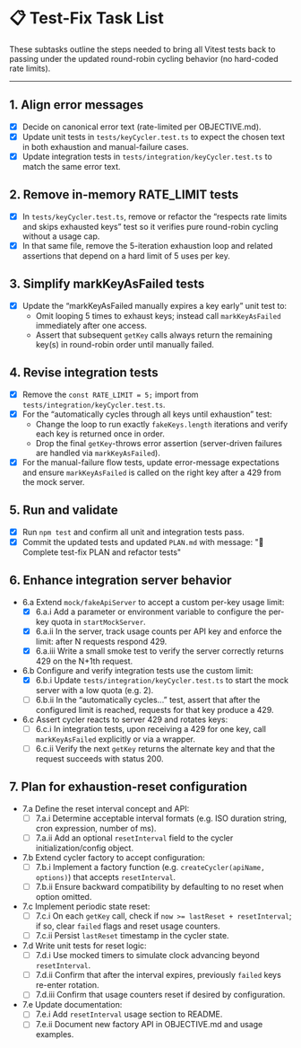 # 📋 Test-Fix Task List

These subtasks outline the steps needed to bring all Vitest tests back to passing under the updated round-robin cycling behavior (no hard-coded rate limits).

---

## 1. Align error messages
- [x] Decide on canonical error text (rate-limited per OBJECTIVE.md).
- [x] Update unit tests in `tests/keyCycler.test.ts` to expect the chosen text in both exhaustion and manual-failure cases.
 - [x] Update integration tests in `tests/integration/keyCycler.test.ts` to match the same error text.

## 2. Remove in-memory RATE_LIMIT tests
- [x] In `tests/keyCycler.test.ts`, remove or refactor the “respects rate limits and skips exhausted keys” test so it verifies pure round-robin cycling without a usage cap.
- [x] In that same file, remove the 5-iteration exhaustion loop and related assertions that depend on a hard limit of 5 uses per key.

## 3. Simplify markKeyAsFailed tests
- [x] Update the “markKeyAsFailed manually expires a key early” unit test to:
  - Omit looping 5 times to exhaust keys; instead call `markKeyAsFailed` immediately after one access.
  - Assert that subsequent `getKey` calls always return the remaining key(s) in round-robin order until manually failed.

## 4. Revise integration tests
- [x] Remove the `const RATE_LIMIT = 5;` import from `tests/integration/keyCycler.test.ts`.
- [x] For the “automatically cycles through all keys until exhaustion” test:
  - Change the loop to run exactly `fakeKeys.length` iterations and verify each key is returned once in order.
  - Drop the final `getKey`-throws error assertion (server-driven failures are handled via `markKeyAsFailed`).
- [x] For the manual-failure flow tests, update error-message expectations and ensure `markKeyAsFailed` is called on the right key after a 429 from the mock server.

## 5. Run and validate
 - [x] Run `npm test` and confirm all unit and integration tests pass.
- [x] Commit the updated tests and updated `PLAN.md` with message:
      "🔨 Complete test-fix PLAN and refactor tests"

## 6. Enhance integration server behavior
- 6.a Extend `mock/fakeApiServer` to accept a custom per-key usage limit:
  - [x] 6.a.i Add a parameter or environment variable to configure the per-key quota in `startMockServer`.
  - [x] 6.a.ii In the server, track usage counts per API key and enforce the limit: after N requests respond 429.
  - [x] 6.a.iii Write a small smoke test to verify the server correctly returns 429 on the N+1th request.

- 6.b Configure and verify integration tests use the custom limit:
  - [x] 6.b.i Update `tests/integration/keyCycler.test.ts` to start the mock server with a low quota (e.g. 2).
  - [ ] 6.b.ii In the “automatically cycles…” test, assert that after the configured limit is reached, requests for that key produce a 429.

- 6.c Assert cycler reacts to server 429 and rotates keys:
  - [ ] 6.c.i In integration tests, upon receiving a 429 for one key, call `markKeyAsFailed` explicitly or via a wrapper.
  - [ ] 6.c.ii Verify the next `getKey` returns the alternate key and that the request succeeds with status 200.

## 7. Plan for exhaustion-reset configuration
- 7.a Define the reset interval concept and API:
  - [ ] 7.a.i Determine acceptable interval formats (e.g. ISO duration string, cron expression, number of ms).
  - [ ] 7.a.ii Add an optional `resetInterval` field to the cycler initialization/config object.

- 7.b Extend cycler factory to accept configuration:
  - [ ] 7.b.i Implement a factory function (e.g. `createCycler(apiName, options)`) that accepts `resetInterval`.
  - [ ] 7.b.ii Ensure backward compatibility by defaulting to no reset when option omitted.

- 7.c Implement periodic state reset:
  - [ ] 7.c.i On each `getKey` call, check if `now >= lastReset + resetInterval`; if so, clear `failed` flags and reset usage counters.
  - [ ] 7.c.ii Persist `lastReset` timestamp in the cycler state.

- 7.d Write unit tests for reset logic:
  - [ ] 7.d.i Use mocked timers to simulate clock advancing beyond `resetInterval`.
  - [ ] 7.d.ii Confirm that after the interval expires, previously `failed` keys re-enter rotation.
  - [ ] 7.d.iii Confirm that usage counters reset if desired by configuration.

- 7.e Update documentation:
  - [ ] 7.e.i Add `resetInterval` usage section to README.
  - [ ] 7.e.ii Document new factory API in OBJECTIVE.md and usage examples.